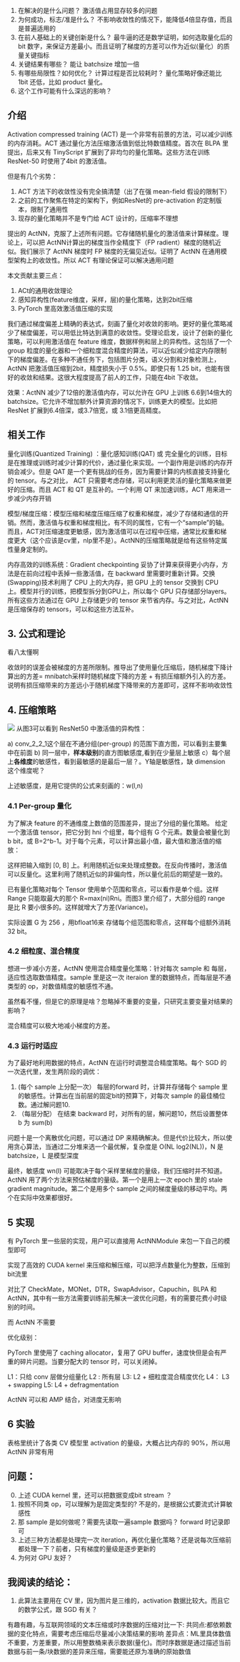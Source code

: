 1. 在解决的是什么问题？ 激活值占用显存较多的问题
2. 为何成功，标志/准是什么？ 不影响收敛性的情况下，能降低4倍显存值，而且是普遍适用的
3. 在前人基础上的关键创新是什么？ 最牛逼的还是数学证明，如何选取量化后的bit 数字，来保证方差最小。而且证明了梯度的方差可以作为近似(量化）的质量关键指标
4. 关键结果有哪些？ 能让 batchsize 增加一倍
5. 有哪些局限性？如何优化？ 计算过程是否比较耗时？ 量化策略好像还能比 1bit 还低，比如 product 量化。
6. 这个工作可能有什么深远的影响？

## 介绍
Activation compressed training (ACT) 是一个非常有前景的方法，可以减少训练的内存消耗。ACT 通过量化方法压缩激活值到低比特数值精度。首次在 BLPA 里提出，后来又有 TinyScript 扩展到了非均匀的量化策略。这些方法在训练 ResNet-50 时使用了4bit 的激活值。

但是有几个劣势：

1. ACT 方法下的收敛性没有完全搞清楚（出了在强 mean-field 假设的限制下）
2. 之前的工作聚焦在特定的架构下，例如ResNet的 pre-activation 的定制版本，限制了通用性
3. 现存的量化策略并不是专门给 ACT 设计的，压缩率不理想

提出的 ActNN，克服了上述所有问题。它存储随机量化的激活值来计算梯度。理论上，可以把 ActNN计算出的梯度当作全精度下（FP radient）梯度的随机近似。我们展示了 ActNN 梯度时 FP 梯度的无偏见近似。证明了 ActNN 在通用模型架构上的收敛性。所以 ACT 有理论保证可以解决通用问题

本文贡献主要三点：

1. ACt的通用收敛理论
2. 感知异构性(feature维度，采样，层)的量化策略，达到2bit压缩
3. PyTorch 里高效激活值压缩的实现

我们通过梯度偏差上精确的表达式，刻画了量化对收敛的影响。更好的量化策略减少了梯度偏差，可以用低比特达到满意的收敛性。受理论启发，设计了创新的量化策略，可以利用激活值在 feature 维度，数据样例和层上的异构性。这包括了一个 group 粒度的量化器和一个细粒度混合精度的算法，可以近似减少给定内存限制下的梯度偏差。在多种不通任务下，包括图片分类，语义分割和对象检测上，ActNN 把激活值压缩到2bit，精度损失小于 0.5%。即使只有 1.25 bit，也能有很好的收敛和结果。这很大程度提高了前人的工作，只能在4bit 下收敛。

效果：ActNN 减少了12倍的激活值内存，可以允许在 GPU 上训练 6.6到14倍大的batchsize。它允许不增加额外计算资源的情况下，训练更大的模型。比如把 ResNet 扩展到6.4倍深，或3.7倍宽，或 3.1倍更高精度。

## 相关工作

量化训练(Quantized Training) ：量化感知训练(QAT) 或 完全量化的训练，目标是在推理或训练时减少计算的代价，通过量化来实现。一个副作用是训练的内存开销会减少。但是 QAT 是一个更有挑战的任务，因为需要计算的内核直接支持量化的 tensor。与之对比， ACT 只需要考虑存储，可以利用更灵活的量化策略来做更好的压缩。而且 ACT 和 QT 是互补的。一个利用 QT 来加速训练，ACT 用来进一步减少内存开销

模型/梯度压缩：模型压缩和梯度压缩压缩了权重和梯度，减少了存储和通信的开销。然而，激活值与权重和梯度相比，有不同的属性，它有一个“sample”的轴。而且，ACT对压缩速度更敏感，因为激活值可以在过程中压缩，通常比权重和梯度更大（这个应该是cv里，nlp里不是）。ActNN的压缩策略就是给有这些特定属性量身定制的。

内存高效的训练系统：Gradient checkpointing 妥协了计算来获得更小内存，方法是在前向过程中丢掉一些激活值，在 backward 里需要时重新计算。交换(Swapping)技术利用了 CPU 上的大内存，把 GPU 上的 tensor 交换到 CPU 上。模型并行的训练，把模型拆分到GPU上，所以每个 GPU 只存储部分layers。所有这些方法通过在 GPU 上存储更少的 tensor 来节省内存。与之对比，ActNN 是压缩保存的 tensors，可以和这些方法互补。

## 3. 公式和理论
看八太懂啊

收敛时的误差会被梯度的方差所限制。推导出了使用量化压缩后，随机梯度下降计算出的方差= mnibatch采样时随机梯度下降的方差 + 有损压缩额外引入的方差。说明有损压缩带来的方差远小于随机梯度下降带来的方差即可，这样不影响收敛性

## 4. 压缩策略
![](./imgs/actnn-heterogeneity-in-a-ResNet50-activations.jpg
)
从图3可以看到 ResNet50 中激活值的异构性：

a) conv_2_2_1这个层在不通分组(per-group) 的范围下直方图，可以看到主要集中在前面
b) 同一层中，**样本级别**的直方图敏感度,看到在少量层上敏感
c）每个层上**各维度**的敏感性，看到最敏感的是最后一层？。Y轴是敏感性，缺 dimension 这个维度呢？

上述敏感度，是用它提供的公式来刻画的：w(l,n)

### 4.1 Per-group 量化
为了解决 feature 的不通维度上数值的范围差异，提出了分组的量化策略。 给定一个激活值 tensor，把它分到 hni 个组里，每个组有 G 个元素。数量会被量化到 b bit，或 B=2^b-1。对于每个元素，可以计算出最小值，最大值和激活值的缩放：

这样把输入缩到 [0, B] 上。利用随机近似来处理成整数。在反向传播时，激活值可以反量化。这里利用了随机近似的非偏向性，所以量化前后的期望是一致的。

已有量化策略对每个 Tensor 使用单个范围和零点，可以看作是单个组。这样 Range 只能取最大的那个 R=max(ni)Rni。而图3 里介绍了，大部分组的 range 是比 R 要小很多的。这样就增大了方差(Variance)。

实际设置 G 为 256 ，用bfloat16来 存储每个组范围和零点，这样每个组额外消耗 32 bit。


### 4.2 细粒度、混合精度
想进一步减小方差，ActNN 使用混合精度量化策略：针对每次 sample 和 每层，适应性选取数值精度。sample 里是这一次 iteraion 里的数据特点，而每层是不通类型的 op，对数值精度的敏感性不通。

虽然看不懂，但是它的原理是啥？忽略掉不重要的变量，只研究主要变量对结果的影响？


混合精度可以极大地减小梯度的方差。

### 4.3 运行时适应

为了最好地利用数据的特点，ActNN 在运行时调整混合精度策略。每个 SGD 的一次迭代里，发生两阶段的调优：

1. (每个 sample 上分配一次） 每层的forward 时，计算并存储每个 sample 里的敏感性。计算出在当前层的固定bit的预算下，对每次 sample 的最佳桶位数。通过解问题10.
2. （每层分配） 在结束 backward 时，对所有的层，解问题10，然后设置整体 b 为 sum(b)

问题十是一个离散优化问题，可以通过 DP 来精确解决。但是代价比较大，所以使用贪心算法，当通过二分堆来选一个最优解，复杂度是 O(NL log2(NL))，N 是batchsize，L 是模型深度

最终，敏感度 wn(l) 可能取决于每个采样里梯度的量级，我们压缩时并不知道。ActNN 用了两个方法来预估梯度的量级。第一个是用上一次 epoch 里的 stale gradient magnitude。第二个是用多个 sample 之间的梯度量级的移动平均。两个在实际中效果都很好。

## 5 实现
有 PyTorch 里一些层的实现，用户可以直接用 ActNNModule 来包一下自己的模型即可

实现了高效的 CUDA kernel 来压缩和解压缩，可以把浮点数量化为整数，压缩到bit流里

对比了 CheckMate，MONet，DTR，SwapAdvisor，Capuchin，BLPA 和 ActNN，其中有一些方法需要训练前先解决一波优化问题，有的需要花费小时级别的时间。

而 ActNN 不需要

优化级别：

PyTorch 里使用了 caching allocator，复用了 GPU buffer，速度快但是会有严重的碎片问题。当要分配大的 tensor 时，可以关闭掉。

L1：只给 conv 层做分组量化
L2 : 所有层
L3: L2 + 细粒度混合精度优化
L4： L3 + swapping
L5: L4 + defragmentation

ActNN 可以和 AMP 结合，对进度无影响

## 6 实验

表格里统计了各类 CV 模型里 activation 的量级，大概占比内存的 90%，所以用 ActNN 非常有用

## 问题：
0. 上述 CUDA kernel 里，还可以把数据变成bit stream ？
1. 按照不同类 op，可以理解为是固定类型的? 不是的，是根据公式要流式计算敏感性
2. 那 sample 是如何做呢？需要先读取一遍sample 数据吗？ forward 时记录即可
3. 上述三种方法都是处理完一次 iteration，再优化量化策略？还是说每次压缩前都处理一下？前者，只有梯度的量级是逐步更新的
4. 为何对 GPU 友好？

## 我阅读的结论：

1. 此算法主要用在 CV 里，因为图片是三维的，activation 数据比较大。而且它的数学公式，跟 SGD 有关？

有趣有趣，与互联网领域的文本压缩或时序数据的压缩对比一下:
共同点:都依赖数据的变化特点，需要考虑压缩后尽量减小决策结果的影响
差异点：ML里具体数值不重要，方差重要，所以用整数桶来表示数据(量化)。而时序数据是通过描述当前数据与前一条/块数据的差异来压缩，需要能还原为准确的原始数值
